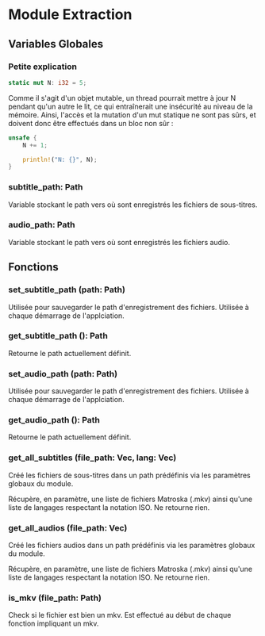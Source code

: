 
# Module Extraction

## Variables Globales

### Petite explication

```Rust
static mut N: i32 = 5;
```

Comme il s'agit d'un objet mutable, un thread pourrait mettre à jour N pendant qu'un autre le lit, ce qui entraînerait une insécurité au niveau de la mémoire. Ainsi, l'accès et la mutation d'un mut statique ne sont pas sûrs, et doivent donc être effectués dans un bloc non sûr :

```Rust
unsafe {
    N += 1;

    println!("N: {}", N);
}
```

### subtitle_path: Path

Variable stockant le path vers où sont enregistrés les fichiers de sous-titres.

### audio_path: Path

Variable stockant le path vers où sont enregistrés les fichiers audio.

## Fonctions

### set_subtitle_path (path: Path)

Utilisée pour sauvegarder le path d'enregistrement des fichiers.
Utilisée à chaque démarrage de l'applciation.

### get_subtitle_path (): Path

Retourne le path actuellement définit.

### set_audio_path (path: Path)

Utilisée pour sauvegarder le path d'enregistrement des fichiers.
Utilisée à chaque démarrage de l'applciation.

### get_audio_path (): Path

Retourne le path actuellement définit.

### get_all_subtitles (file_path: Vec<Path>, lang: Vec<String>)

Créé les fichiers de sous-titres dans un path prédéfinis via les paramètres globaux du module.

Récupère, en paramètre, une liste de fichiers Matroska (.mkv) ainsi qu'une liste de langages respectant la notation ISO.
Ne retourne rien.

### get_all_audios (file_path: Vec<Path>)

Créé les fichiers audios dans un path prédéfinis via les paramètres globaux du module.

Récupère, en paramètre, une liste de fichiers Matroska (.mkv) ainsi qu'une liste de langages respectant la notation ISO.
Ne retourne rien.

### is_mkv (file_path: Path)

Check si le fichier est bien un mkv.
Est effectué au début de chaque fonction impliquant un mkv.
